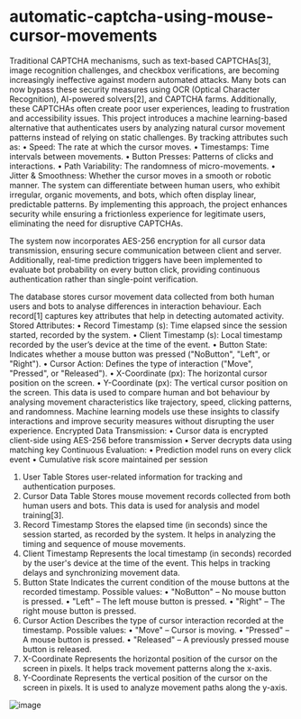 # automatic-captcha-using-mouse-cursor-movements

Traditional CAPTCHA mechanisms, such as text-based CAPTCHAs[3], image recognition challenges, and checkbox verifications, are becoming increasingly ineffective against modern automated attacks. Many bots can now bypass these security measures using OCR (Optical Character Recognition), AI-powered solvers[2], and CAPTCHA farms. Additionally, these CAPTCHAs often create poor user experiences, leading to frustration and accessibility issues.
This project introduces a machine learning-based alternative that authenticates users by analyzing natural cursor movement patterns instead of relying on static challenges. By tracking attributes such as:
•	Speed: The rate at which the cursor moves.
•	Timestamps: Time intervals between movements.
•	Button Presses: Patterns of clicks and interactions.
•	Path Variability: The randomness of micro-movements.
•	Jitter & Smoothness: Whether the cursor moves in a smooth or robotic manner.
The system can differentiate between human users, who exhibit irregular, organic movements, and bots, which often display linear, predictable patterns.
By implementing this approach, the project enhances security while ensuring a frictionless experience for legitimate users, eliminating the need for disruptive CAPTCHAs. 

The system now incorporates AES-256 encryption for all cursor data transmission, ensuring secure communication between client and server. Additionally, real-time prediction triggers have been implemented to evaluate bot probability on every button click, providing continuous authentication rather than single-point verification.

The database stores cursor movement data collected from both human users and bots to analyse differences in interaction behaviour. Each record[1] captures key attributes that help in detecting automated activity.
Stored Attributes:
•	Record Timestamp (s): Time elapsed since the session started, recorded by the system.
•	Client Timestamp (s): Local timestamp recorded by the user’s device at the time of the event.
•	Button State: Indicates whether a mouse button was pressed ("NoButton", "Left", or "Right").
•	Cursor Action: Defines the type of interaction ("Move", "Pressed", or "Released").
•	X-Coordinate (px): The horizontal cursor position on the screen.
•	Y-Coordinate (px): The vertical cursor position on the screen.
This data is used to compare human and bot behaviour by analysing movement characteristics like trajectory, speed, clicking patterns, and randomness. Machine learning models use these insights to classify interactions and improve security measures without disrupting the user experience.
Encrypted Data Transmission:
•	Cursor data is encrypted client-side using AES-256 before transmission
•	Server decrypts data using matching key
Continuous Evaluation:
•	Prediction model runs on every click event
•	Cumulative risk score maintained per session

1. User Table
Stores user-related information for tracking and authentication purposes.
2. Cursor Data Table
Stores mouse movement records collected from both human users and bots. This data is used for analysis and model training[3].
3. Record Timestamp
Stores the elapsed time (in seconds) since the session started, as recorded by the system. It helps in analyzing the timing and sequence of mouse movements.
4. Client Timestamp
Represents the local timestamp (in seconds) recorded by the user's device at the time of the event. This helps in tracking delays and synchronizing movement data.
5. Button State
Indicates the current condition of the mouse buttons at the recorded timestamp. Possible values:
•	"NoButton" – No mouse button is pressed.
•	"Left" – The left mouse button is pressed.
•	"Right" – The right mouse button is pressed.
6. Cursor Action
Describes the type of cursor interaction recorded at the timestamp. Possible values:
•	"Move" – Cursor is moving.
•	"Pressed" – A mouse button is pressed.
•	"Released" – A previously pressed mouse button is released.
7. X-Coordinate
Represents the horizontal position of the cursor on the screen in pixels. It helps track movement patterns along the x-axis.
8. Y-Coordinate
Represents the vertical position of the cursor on the screen in pixels. It is used to analyze movement paths along the y-axis.


![image](https://github.com/user-attachments/assets/88448f35-6e3c-4624-bdd0-3aed181be5f5)
